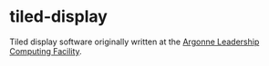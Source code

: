 tiled-display
=============

Tiled display software originally written at the [Argonne Leadership Computing Facility](https://www.alcf.anl.gov/).
